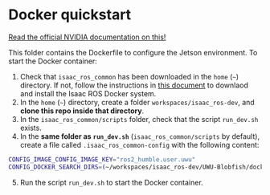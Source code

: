 # Docker quickstart
[Read the official NVIDIA documentation on this!](https://nvidia-isaac-ros.github.io/repositories_and_packages/isaac_ros_common/index.html#isaac-ros-docker-development-environment)

This folder contains the Dockerfile to configure the Jetson environment. To start the Docker container:

1. Check that `isaac_ros_common` has been downloaded in the `home` (`~`) directory. If not, follow the instructions in [this document](https://docs.google.com/document/d/1cREZMxORv1iL8ImSttAo6MXFEE-e809aip0bS_fPoG4/edit?usp=sharing) to downlaod and install the Isaac ROS Docker system.
2. In the `home` (`~`) directory, create a folder `workspaces/isaac_ros-dev`, and **clone this repo inside that directory**.
3. In the `isaac_ros_common/scripts` folder, check that the script `run_dev.sh` exists.
4. In the **same folder as `run_dev.sh`** (`isaac_ros_common/scripts` by default), create a file called `.isaac_ros_common-config` with the following content:
```bash
CONFIG_IMAGE_CONFIG_IMAGE_KEY="ros2_humble.user.uwu"
CONFIG_DOCKER_SEARCH_DIRS=(~/workspaces/isaac_ros-dev/UWU-Blobfish/docker)   # this is a path to **this folder** on your system.
```
5. Run the script `run_dev.sh` to start the Docker container.
